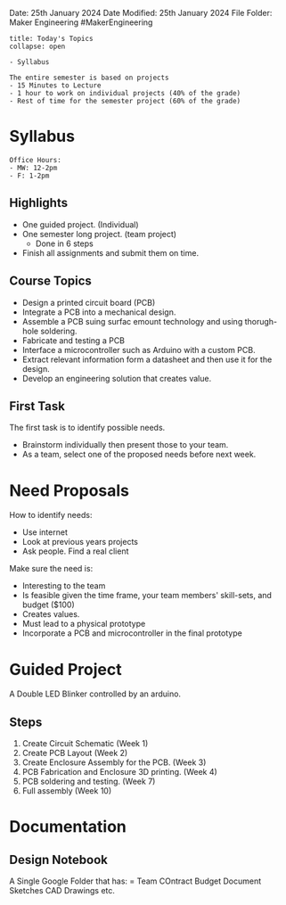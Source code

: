 Date: 25th January 2024
Date Modified: 25th January 2024
File Folder: Maker Engineering
#MakerEngineering

```ad-abstract
title: Today's Topics
collapse: open

- Syllabus

```

```ad-important
The entire semester is based on projects
- 15 Minutes to Lecture
- 1 hour to work on individual projects (40% of the grade)
- Rest of time for the semester project (60% of the grade)
```

# Syllabus

```ad-note
Office Hours:
- MW: 12-2pm
- F: 1-2pm
```

## Highlights

- One guided project. (Individual) 
- One semester long project. (team project)
	- Done in 6 steps
- Finish all assignments and submit them on time.

## Course Topics

- Design a printed circuit board (PCB)
- Integrate a PCB into a mechanical design.
- Assemble a PCB suing surfac emount technology and using thorugh-hole soldering.
- Fabricate and testing a PCB
- Interface a microcontroller such as Arduino with a custom PCB.
- Extract relevant information form a datasheet and then use it for the design.
- Develop an engineering solution that creates value.

## First Task

The first task is to identify possible needs.
- Brainstorm individually then present those to your team.
- As a team, select one of the proposed needs before next week.

# Need Proposals

How to identify needs:
- Use internet
- Look at previous years projects
- Ask people. Find a real client

Make sure the need is:
- Interesting to the team
- Is feasible given the time frame, your team members' skill-sets, and budget ($100)
- Creates values.
- Must lead to a physical prototype
- Incorporate a PCB and microcontroller in the final prototype

# Guided Project

A Double LED Blinker controlled by an arduino.

## Steps

1. Create Circuit Schematic (Week 1)
2. Create PCB Layout (Week 2)
3. Create Enclosure Assembly for the PCB. (Week 3)
4. PCB Fabrication and Enclosure 3D printing. (Week 4)
5. PCB soldering and testing. (Week 7)
6. Full assembly (Week 10)



# Documentation

## Design Notebook

A Single Google Folder that has:
= Team COntract
Budget Document
Sketches
CAD Drawings etc.